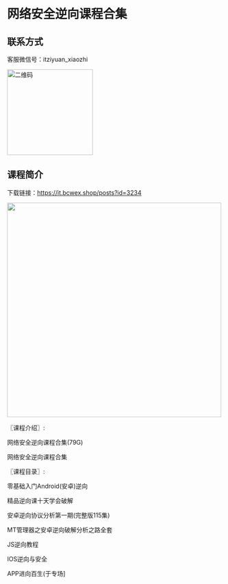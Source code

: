 # 网络安全逆向课程合集

## 联系方式

客服微信号：itziyuan_xiaozhi

<img src="https://ziyuanyun.oss-cn-guangzhou.aliyuncs.com/common/20240614073449/666b82192834a.jpg" width="200" height="200" alt="二维码">

## 课程简介

下载链接：https://it.bcwex.shop/posts?id=3234

<img src="https://ziyuanyun.oss-cn-guangzhou.aliyuncs.com/yun/20240515185057/664493913ae66.jpg" width="500" alt="">

  〖课程介绍〗:

 网络安全逆向课程合集(79G)

 网络安全逆向课程合集



 〖课程目录〗:

 零基础入门Android(安卓)逆向

 精品逆向课十天学会破解

 安卓逆向协议分析第一期(完整版115集)

 MT管理器之安卓逆向破解分析之路全套

 JS逆向教程

 IOS逆向与安全

 APP进向百生(于专场]

  